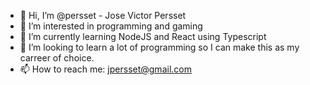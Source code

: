 - 👋 Hi, I’m @persset - Jose Victor Persset
- 👀 I’m interested in programming and gaming
- 🌱 I’m currently learning NodeJS and React using Typescript
- 💞️ I’m looking to learn a lot of programming so I can make this as my carreer of choice.
- 📫 How to reach me: jpersset@gmail.com

<!---
persset/persset is a ✨ special ✨ repository because its `README.md` (this file) appears on your GitHub profile.
You can click the Preview link to take a look at your changes.
--->
